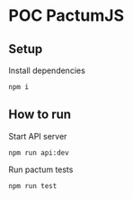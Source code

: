 # POC PactumJS

## Setup

Install dependencies

`npm i`

## How to run

Start API server

`npm run api:dev`

Run pactum tests

`npm run test`
